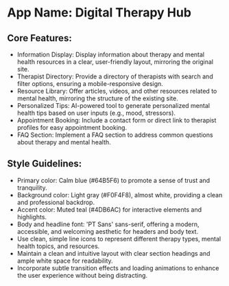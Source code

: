 # **App Name**: Digital Therapy Hub

## Core Features:

- Information Display: Display information about therapy and mental health resources in a clear, user-friendly layout, mirroring the original site.
- Therapist Directory: Provide a directory of therapists with search and filter options, ensuring a mobile-responsive design.
- Resource Library: Offer articles, videos, and other resources related to mental health, mirroring the structure of the existing site.
- Personalized Tips: AI-powered tool to generate personalized mental health tips based on user inputs (e.g., mood, stressors).
- Appointment Booking: Include a contact form or direct link to therapist profiles for easy appointment booking.
- FAQ Section: Implement a FAQ section to address common questions about therapy and mental health.

## Style Guidelines:

- Primary color: Calm blue (#64B5F6) to promote a sense of trust and tranquility.
- Background color: Light gray (#F0F4F8), almost white, providing a clean and professional backdrop.
- Accent color: Muted teal (#4DB6AC) for interactive elements and highlights.
- Body and headline font: 'PT Sans' sans-serif, offering a modern, accessible, and welcoming aesthetic for headers and body text.
- Use clean, simple line icons to represent different therapy types, mental health topics, and resources.
- Maintain a clean and intuitive layout with clear section headings and ample white space for readability.
- Incorporate subtle transition effects and loading animations to enhance the user experience without being distracting.